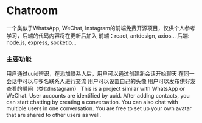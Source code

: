 # Chatroom
一个类似于WhatsApp, WeChat, Instagram的前端免费开源项目，仅供个人参考学习，后端的代码内容将在更新后加入
前端：react, antdesign, axios...
后端: node.js, express, socketio...
### 主要功能
用户通过uuid辨识，在添加联系人后，用户可以通过创建新会话开始聊天
在同一会话中可以与多名联系人进行交流
用户可以设置自己的头像
用户可以发布供好友查看的瞬间（类似Instagram）
This is a project similar with WhatsApp or WeChat.
User accounts are identified by uuid.
After adding contacts, you can start chatting by creating
a conversation. You can also chat with multiple users in one conversation.
You are free to set up your own avatar that are shared to other users as well.
